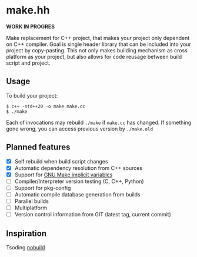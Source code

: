 # make.hh

__WORK IN PROGRES__

Make replacement for C++ project, that makes your project only dependent on C++ compiler.
Goal is single header library that can be included into your project by copy-pasting.
This not only makes building mechanism as cross platform as your project, but also allows for
code reusage between build script and project.

## Usage

To build your project:

```console
$ c++ -std++20 -o make make.cc
$ ./make
```

Each of invocations may rebuild `./make` if `make.cc` has changed.
If something gone wrong, you can access previous version by `./make.old`

## Planned features

- [x] Self rebuild when build script changes
- [x] Automatic dependency resolution from C++ sources
- [x] Support for [GNU Make implicit variables](https://www.gnu.org/software/make/manual/html_node/Implicit-Variables.html)
- [ ] Compiler/Interpreter version testing (C, C++, Python)
- [ ] Support for pkg-config
- [ ] Automatic compile database generation from builds
- [ ] Parallel builds
- [ ] Multiplatform
- [ ] Version control information from GIT (latest tag, current commit)

## Inspiration

Tsoding [nobuild](https://github.com/tsoding/nobuild)
